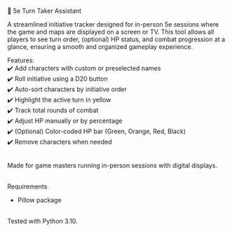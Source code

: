 🧙 5e Turn Taker Assistant

A streamlined initiative tracker designed for in-person 5e sessions where the game and maps are displayed on a screen or TV. This tool allows all players to see turn order, (optional) HP status, and combat progression at a glance, ensuring a smooth and organized gameplay experience.<br>

Features:<br>
✔️ Add characters with custom or preselected names<br>
✔️ Roll initiative using a D20 button<br>
✔️ Auto-sort characters by initiative order<br>
✔️ Highlight the active turn in yellow<br>
✔️ Track total rounds of combat<br>
✔️ Adjust HP manually or by percentage<br>
✔️ (Optional) Color-coded HP bar (Green, Orange, Red, Black)<br>
✔️ Remove characters when needed<br><br>

Made for game masters running in-person sessions with digital displays.<br><br>


Requirements<br>
- Pillow package<br><br>



Tested with Python 3.10.<br>
